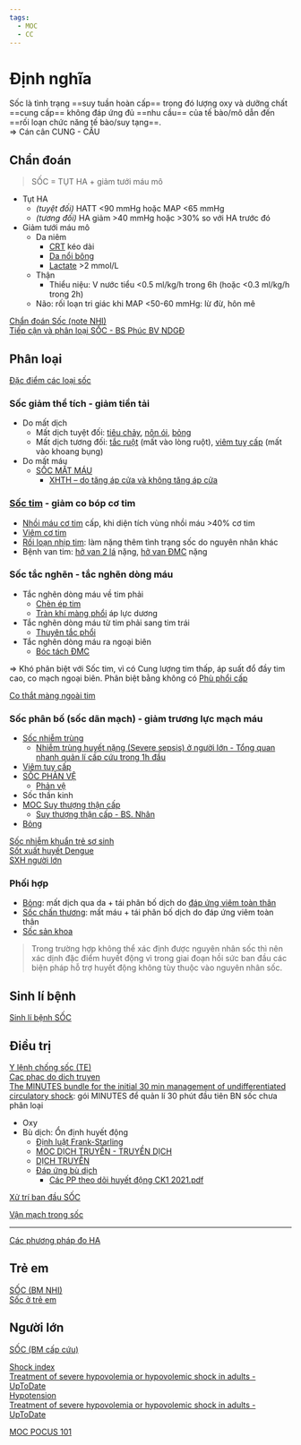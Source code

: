 ```yaml
---
tags:
  - MOC
  - CC
---
```

# Định nghĩa  
Sốc là tình trạng ==suy tuần hoàn cấp== trong đó lượng oxy và dưỡng chất ==cung cấp== không đáp ứng đủ ==nhu cầu== của tế bào/mô dẫn đến ==rối loạn chức năng tế bào/suy tạng==.  
=> Cán cân CUNG - CẦU  
## Chẩn đoán  
> SỐC = TỤT HA + giảm tưới máu mô  
  
- Tụt HA  
	- *(tuyệt đối)* HATT <90 mmHg hoặc MAP <65 mmHg  
	- *(tương đối)* HA giảm >40 mmHg hoặc >30% so với HA trước đó  
- Giảm tưới máu mô  
	- Da niêm  
		- [CRT](../../100%20Reference%20notes/CRT.md) kéo dài  
		- [Da nổi bông](../../100%20Reference%20notes/Da%20n%E1%BB%95i%20b%C3%B4ng.md)  
		- [Lactate](../../100%20Reference%20notes/Lactate.md) >2 mmol/L  
	- Thận  
		- Thiểu niệu: V nước tiểu <0.5 ml/kg/h trong 6h (hoặc <0.3 ml/kg/h trong 2h)  
	- Não: rối loạn tri giác khi MAP <50-60 mmHg: lừ đừ, hôn mê  
  
[Chẩn đoán Sốc (note NHI)](../../The%20TRIO/000%20Zettlekasten/UMP/BM%20NHI/Y6/C%E1%BA%A4P%20C%E1%BB%A8U/Ch%E1%BA%A9n%20%C4%91o%C3%A1n%20S%E1%BB%91c%20(note%20NHI).md)  
[Tiếp cận và phân loại SỐC - BS Phúc BV NDGĐ](../../100%20Reference%20notes/Ti%E1%BA%BFp%20c%E1%BA%ADn%20v%C3%A0%20ph%C3%A2n%20lo%E1%BA%A1i%20S%E1%BB%90C%20-%20BS%20Ph%C3%BAc%20BV%20NDG%C4%90.md)  
## Phân loại  
[Đặc điểm các loại sốc](../../The%20TRIO/000%20Zettlekasten/UMP/BM%20NHI/Y6/C%E1%BA%A4P%20C%E1%BB%A8U/%C4%90%E1%BA%B7c%20%C4%91i%E1%BB%83m%20c%C3%A1c%20lo%E1%BA%A1i%20s%E1%BB%91c.md)  
### Sốc giảm thể tích - giảm tiền tải  
- Do mất dịch  
	- Mất dịch tuyệt đối: [tiêu chảy](ti%C3%AAu%20ch%E1%BA%A3y.md), [nôn ói](n%C3%B4n%20%C3%B3i.md), [bỏng](b%E1%BB%8Fng.md)  
	- Mất dịch tương đối: [tắc ruột](../../The%20TRIO/000%20Zettlekasten/UMP/BM%20NGO%E1%BA%A0I%20TQ/T%E1%BA%AEC%20RU%E1%BB%98T.md) (mất vào lòng ruột), [viêm tuỵ cấp](../../100%20Reference%20notes/Vi%C3%AAm%20tu%E1%BB%B5%20c%E1%BA%A5p.md) (mất vào khoang bụng)  
- Do mất máu  
	- [SỐC MẤT MÁU](../../The%20TRIO/000%20Zettlekasten/UMP/BM%20C%E1%BA%A4P%20C%E1%BB%A8U/S%E1%BB%90C%20M%E1%BA%A4T%20M%C3%81U.md)  
		- [XHTH – do tăng áp cửa và không tăng áp cửa](../../The%20TRIO/000%20Zettlekasten/UMP/BM%20N%E1%BB%98I/TI%C3%8AU%20HO%C3%81/XHTH%20%E2%80%93%20do%20t%C4%83ng%20%C3%A1p%20c%E1%BB%ADa%20v%C3%A0%20kh%C3%B4ng%20t%C4%83ng%20%C3%A1p%20c%E1%BB%ADa.md)  
  
### [Sốc tim](../../100%20Reference%20notes/S%E1%BB%91c%20tim.md) - giảm co bóp cơ tim  
- [Nhồi máu cơ tim](Nh%E1%BB%93i%20m%C3%A1u%20c%C6%A1%20tim.md) cấp, khi diện tích vùng nhồi máu >40% cơ tim  
- [Viêm cơ tim](Vi%C3%AAm%20c%C6%A1%20tim.md)  
- [Rối loạn nhịp tim](R%E1%BB%91i%20lo%E1%BA%A1n%20nh%E1%BB%8Bp%20tim.md): làm nặng thêm tình trạng sốc do nguyên nhân khác  
- Bệnh van tim: [hở van 2 lá](../../The%20TRIO/H%E1%BB%9F%20van%202%20l%C3%A1.md) nặng, [hở van ĐMC](h%E1%BB%9F%20van%20%C4%90MC.md) nặng  
  
### Sốc tắc nghẽn - tắc nghẽn dòng máu  
- Tắc nghẽn dòng máu về tim phải  
	- [Chèn ép tim](Ch%C3%A8n%20%C3%A9p%20tim.md)  
	- [Tràn khí màng phổi](Tr%C3%A0n%20kh%C3%AD%20m%C3%A0ng%20ph%E1%BB%95i.md) áp lực dương  
- Tắc nghẽn dòng máu từ tim phải sang tim trái  
	- [Thuyên tắc phổi](../../100%20Reference%20notes/Thuy%C3%AAn%20t%E1%BA%AFc%20ph%E1%BB%95i.md)  
- Tắc nghẽn dòng máu ra ngoại biên  
	- [Bóc tách ĐMC](B%C3%B3c%20t%C3%A1ch%20%C4%90MC.md)  
  
=> Khó phân biệt với Sốc tim, vì có Cung lượng tim thấp, áp suất đổ đầy tim cao, co mạch ngoại biên. Phân biệt bằng không có [Phù phổi cấp](../../The%20TRIO/Ph%C3%B9%20ph%E1%BB%95i%20c%E1%BA%A5p.md)  
  
[Co thắt màng ngoài tim](Co%20th%E1%BA%AFt%20m%C3%A0ng%20ngo%C3%A0i%20tim.md)  
  
### Sốc phân bố (sốc dãn mạch) - giảm trương lực mạch máu  
- [Sốc nhiễm trùng](../../100%20Reference%20notes/S%E1%BB%91c%20nhi%E1%BB%85m%20tr%C3%B9ng.md)  
	- [Nhiễm trùng huyết nặng (Severe sepsis) ở người lớn - Tổng quan nhanh quản lí cấp cứu trong 1h đầu](../../Nhi%E1%BB%85m%20tr%C3%B9ng%20huy%E1%BA%BFt%20n%E1%BA%B7ng%20(Severe%20sepsis)%20%E1%BB%9F%20ng%C6%B0%E1%BB%9Di%20l%E1%BB%9Bn%20-%20T%E1%BB%95ng%20quan%20nhanh%20qu%E1%BA%A3n%20l%C3%AD%20c%E1%BA%A5p%20c%E1%BB%A9u%20trong%201h%20%C4%91%E1%BA%A7u.md)  
- [Viêm tuỵ cấp](../../100%20Reference%20notes/Vi%C3%AAm%20tu%E1%BB%B5%20c%E1%BA%A5p.md)  
- [SỐC PHẢN VỆ](../../The%20TRIO/000%20Zettlekasten/UMP/BM%20C%E1%BA%A4P%20C%E1%BB%A8U/S%E1%BB%90C%20PH%E1%BA%A2N%20V%E1%BB%86.md)  
	- [Phản vệ](../../100%20Reference%20notes/Ph%E1%BA%A3n%20v%E1%BB%87.md)  
- Sốc thần kinh  
- [MOC Suy thượng thận cấp](../../100%20Reference%20notes/MOC%20Suy%20th%C6%B0%E1%BB%A3ng%20th%E1%BA%ADn%20c%E1%BA%A5p.md)  
	- [Suy thượng thận cấp - BS. Nhân](../../100%20Reference%20notes/Suy%20th%C6%B0%E1%BB%A3ng%20th%E1%BA%ADn%20c%E1%BA%A5p%20-%20BS.%20Nh%C3%A2n.md)  
- [Bỏng](B%E1%BB%8Fng.md)  
  
  
[Sốc nhiễm khuẩn trẻ sơ sinh](../../The%20TRIO/000%20Zettlekasten/UMP/BM%20NHI/Y6/C%E1%BA%A4P%20C%E1%BB%A8U/S%E1%BB%91c%20nhi%E1%BB%85m%20khu%E1%BA%A9n%20tr%E1%BA%BB%20s%C6%A1%20sinh.md)  
[Sốt xuất huyết Dengue](../../The%20TRIO/000%20Zettlekasten/UMP/BM%20NHI/BM%20NHI%20-%20Tot%20nghiep/MD-DK-KC/S%E1%BB%91t%20xu%E1%BA%A5t%20huy%E1%BA%BFt%20Dengue.md)  
[SXH người lớn](../../The%20TRIO/000%20Zettlekasten/UMP/BM%20NHI%E1%BB%84M/SXH%20ng%C6%B0%E1%BB%9Di%20l%E1%BB%9Bn.md)  
  
  
### Phối hợp  
- [Bỏng](B%E1%BB%8Fng.md): mất dịch qua da + tái phân bố dịch do [đáp ứng viêm toàn thân](H%E1%BB%99i%20ch%E1%BB%A9ng%20%C4%91%C3%A1p%20%E1%BB%A9ng%20vi%C3%AAm%20to%C3%A0n%20th%C3%A2n.md)  
- [Sốc chấn thương](S%E1%BB%91c%20ch%E1%BA%A5n%20th%C6%B0%C6%A1ng.md): mất máu + tái phân bố dịch do đáp ứng viêm toàn thân  
- [Sốc sản khoa](../../The%20TRIO/000%20Zettlekasten/UMP/BM%20S%E1%BA%A2N%20-%20PH%E1%BB%A4/46%20-%20C%E1%BA%A5p%20c%E1%BB%A9u%20s%E1%BA%A3n%20khoa/S%E1%BB%91c%20s%E1%BA%A3n%20khoa.md)  
  
> Trong trường hợp không thể xác định được nguyên nhân sốc thì nên xác dịnh đặc điểm huyết động vì trong giai đoạn hồi sức ban đầu các biện pháp hỗ trợ huyết động không tùy thuộc vào nguyên nhân sốc.  
  
## Sinh lí bệnh  
[Sinh lí bệnh SỐC](../../100%20Reference%20notes/Sinh%20l%C3%AD%20b%E1%BB%87nh%20S%E1%BB%90C.md)  
  
## Điều trị  
[Y lệnh chống sốc (TE)](../../The%20TRIO/000%20Zettlekasten/UMP/BM%20NHI/Y6/C%E1%BA%A4P%20C%E1%BB%A8U/Y%20l%E1%BB%87nh%20ch%E1%BB%91ng%20s%E1%BB%91c%20(TE).md)  
[Cac phac do dich truyen](../../The%20TRIO/Cac%20phac%20do%20dich%20truyen.md)  
[The MINUTES bundle for the initial 30 min management of undifferentiated circulatory shock](../../The%20MINUTES%20bundle%20for%20the%20initial%2030%20min%20management%20of%20undifferentiated%20circulatory%20shock.md): gói MINUTES để quản lí 30 phút đầu tiên BN sốc chưa phân loại  
  
- Oxy  
- Bù dịch: Ổn định huyết động  
	- [Định luật Frank-Starling](../../100%20Reference%20notes/%C4%90%E1%BB%8Bnh%20lu%E1%BA%ADt%20Frank-Starling.md)  
	- [MOC DỊCH TRUYỀN - TRUYỀN DỊCH](../../100%20Reference%20notes/MOC%20D%E1%BB%8ACH%20TRUY%E1%BB%80N%20-%20TRUY%E1%BB%80N%20D%E1%BB%8ACH.md)  
	- [DỊCH TRUYỀN](../../100%20Reference%20notes/D%E1%BB%8ACH%20TRUY%E1%BB%80N.md)  
	- [Đáp ứng bù dịch](../../100%20Reference%20notes/%C4%90%C3%A1p%20%E1%BB%A9ng%20b%C3%B9%20d%E1%BB%8Bch.md)  
		- [Các PP theo dõi huyết động CK1 2021.pdf](C%C3%A1c%20PP%20theo%20d%C3%B5i%20huy%E1%BA%BFt%20%C4%91%E1%BB%99ng%20CK1%202021.pdf)  
  
[Xử trí ban đầu SỐC](../../100%20Reference%20notes/X%E1%BB%AD%20tr%C3%AD%20ban%20%C4%91%E1%BA%A7u%20S%E1%BB%90C.md)  
  
[Vận mạch trong sốc](../../V%E1%BA%ADn%20m%E1%BA%A1ch%20trong%20s%E1%BB%91c.md)  
  
  
---  
  
[Các phương pháp đo HA](../../100%20Reference%20notes/C%C3%A1c%20ph%C6%B0%C6%A1ng%20ph%C3%A1p%20%C4%91o%20HA.md)  
  
  
## Trẻ em  
[SỐC (BM NHI)](../../The%20TRIO/000%20Zettlekasten/UMP/BM%20NHI/BM%20NHI%20-%20Tot%20nghiep/Cap%20cuu/S%E1%BB%90C%20(BM%20NHI).md)  
[Sốc ở trẻ em](../../The%20TRIO/000%20Zettlekasten/UMP/BM%20NHI/Y6/C%E1%BA%A4P%20C%E1%BB%A8U/S%E1%BB%91c%20%E1%BB%9F%20tr%E1%BA%BB%20em.md)  
## Người lớn  
[SỐC (BM cấp cứu)](../../The%20TRIO/000%20Zettlekasten/UMP/BM%20C%E1%BA%A4P%20C%E1%BB%A8U/S%E1%BB%90C%20(BM%20c%E1%BA%A5p%20c%E1%BB%A9u).md)  
  
  
[Shock index](../../100%20Reference%20notes/Shock%20index.md)  
[Treatment of severe hypovolemia or hypovolemic shock in adults - UpToDate](Treatment%20of%20severe%20hypovolemia%20or%20hypovolemic%20shock%20in%20adults%20-%20UpToDate.md)  
[Hypotension](Hypotension.md)  
[Treatment of severe hypovolemia or hypovolemic shock in adults - UpToDate](Treatment%20of%20severe%20hypovolemia%20or%20hypovolemic%20shock%20in%20adults%20-%20UpToDate.md)  
  
[MOC POCUS 101](../../100%20Reference%20notes/MOC%20POCUS%20101.md)  
  
  
